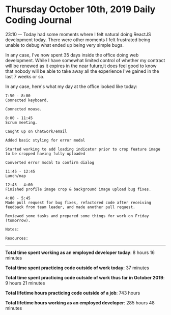 # Thursday October 10th, 2019 Daily Coding Journal

23:10 -- Today had some moments where I felt natural doing ReactJS development today. There were other moments I felt frustrated being unable to debug what ended up being very simple bugs.

In any case, I've now spent 35 days inside the office doing web development. While I have somewhat limited control of whether my contract will be renewed as it expires in the near future,it does feel good to know that nobody will be able to take away all the experience I've gained in the last 7 weeks or so.

In any case, here's what my day at the office looked like today:
```
7:50 - 8:00
Connected keyboard.

Connected mouse.

8:00 - 11:45
Scrum meeting.

Caught up on Chatwork/email

Added basic styling for error modal

Started working to add loading indicator prior to crop feature image to be cropped having fully uploaded

Converted error modal to confirm dialog

11:45 - 12:45
Lunch/nap

12:45 - 4:00
Finished profile image crop & background image upload bug fixes.

4:00 - 5:45
Made pull request for bug fixes, refactored code after receiving feedback from team leader, and made another pull request.

Reviewed some tasks and prepared some things for work on Friday (tomorrow).

Notes:

Resources:
```

___
**Total time spent working as an employed developer today**: 8 hours 16 minutes

**Total time spent practicing code outside of work today**: 37 minutes

**Total time spent practicing code outside of work thus far in October 2019**: 9 hours 21 minutes

**Total lifetime hours practicing code outside of a job**: 743 hours

**Total lifetime hours working as an employed developer**: 285 hours 48 minutes